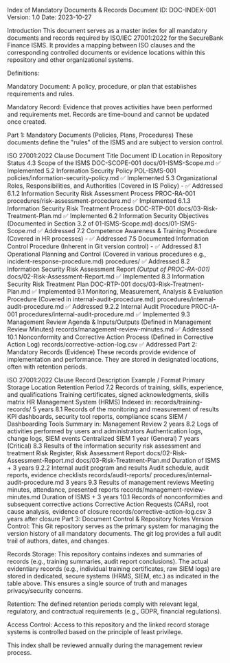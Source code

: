 Index of Mandatory Documents & Records
Document ID: DOC-INDEX-001
Version: 1.0
Date: 2023-10-27

Introduction
This document serves as a master index for all mandatory documents and records required by ISO/IEC 27001:2022 for the SecureBank Finance ISMS. It provides a mapping between ISO clauses and the corresponding controlled documents or evidence locations within this repository and other organizational systems.

Definitions:

Mandatory Document: A policy, procedure, or plan that establishes requirements and rules.

Mandatory Record: Evidence that proves activities have been performed and requirements met. Records are time-bound and cannot be updated once created.

Part 1: Mandatory Documents (Policies, Plans, Procedures)
These documents define the "rules" of the ISMS and are subject to version control.

ISO 27001:2022 Clause	Document Title	Document ID	Location in Repository	Status
4.3	Scope of the ISMS	DOC-SCOPE-001	docs/01-ISMS-Scope.md	✅ Implemented
5.2	Information Security Policy	POL-ISMS-001	policies/information-security-policy.md	✅ Implemented
5.3	Organizational Roles, Responsibilities, and Authorities	(Covered in IS Policy)	-	✅ Addressed
6.1.2	Information Security Risk Assessment Process	PROC-RA-001	procedures/risk-assessment-procedure.md	✅ Implemented
6.1.3	Information Security Risk Treatment Process	DOC-RTP-001	docs/03-Risk-Treatment-Plan.md	✅ Implemented
6.2	Information Security Objectives	(Documented in Section 3.2 of 01-ISMS-Scope.md)	docs/01-ISMS-Scope.md	✅ Addressed
7.2	Competence Awareness & Training Procedure	(Covered in HR processes)	-	✅ Addressed
7.5	Documented Information Control Procedure	(Inherent in Git version control)	-	✅ Addressed
8.1	Operational Planning and Control	(Covered in various procedures e.g., incident-response-procedure.md)	procedures/	✅ Addressed
8.2	Information Security Risk Assessment Report	*(Output of PROC-RA-001)*	docs/02-Risk-Assessment-Report.md	✅ Implemented
8.3	Information Security Risk Treatment Plan	DOC-RTP-001	docs/03-Risk-Treatment-Plan.md	✅ Implemented
9.1	Monitoring, Measurement, Analysis & Evaluation Procedure	(Covered in internal-audit-procedure.md)	procedures/internal-audit-procedure.md	✅ Addressed
9.2.2	Internal Audit Procedure	PROC-IA-001	procedures/internal-audit-procedure.md	✅ Implemented
9.3	Management Review Agenda & Inputs/Outputs	(Defined in Management Review Minutes)	records/management-review-minutes.md	✅ Addressed
10.1	Nonconformity and Corrective Action Process	(Defined in Corrective Action Log)	records/corrective-action-log.csv	✅ Addressed
Part 2: Mandatory Records (Evidence)
These records provide evidence of implementation and performance. They are stored in designated locations, often with retention periods.

ISO 27001:2022 Clause	Record Description	Example / Format	Primary Storage Location	Retention Period
7.2	Records of training, skills, experience, and qualifications	Training certificates, signed acknowledgments, skills matrix	HR Management System (HRMS)
Indexed in: records/training-records/	5 years
8.1	Records of the monitoring and measurement of results	KPI dashboards, security tool reports, compliance scans	SIEM / Dashboarding Tools
Summary in: Management Review	2 years
8.2	Logs of activities performed by users and administrators	Authentication logs, change logs, SIEM events	Centralized SIEM	1 year (General)
7 years (Critical)
8.3	Results of the information security risk assessment and treatment	Risk Register, Risk Assessment Report	docs/02-Risk-Assessment-Report.md
docs/03-Risk-Treatment-Plan.md	Duration of ISMS + 3 years
9.2.2	Internal audit program and results	Audit schedule, audit reports, evidence checklists	records/audit-reports/
procedures/internal-audit-procedure.md	3 years
9.3	Results of management reviews	Meeting minutes, attendance, presented reports	records/management-review-minutes.md	Duration of ISMS + 3 years
10.1	Records of nonconformities and subsequent corrective actions	Corrective Action Requests (CARs), root cause analysis, evidence of closure	records/corrective-action-log.csv	3 years after closure
Part 3: Document Control & Repository Notes
Version Control: This Git repository serves as the primary system for managing the version history of all mandatory documents. The git log provides a full audit trail of authors, dates, and changes.

Records Storage: This repository contains indexes and summaries of records (e.g., training summaries, audit report conclusions). The actual evidentiary records (e.g., individual training certificates, raw SIEM logs) are stored in dedicated, secure systems (HRMS, SIEM, etc.) as indicated in the table above. This ensures a single source of truth and manages privacy/security concerns.

Retention: The defined retention periods comply with relevant legal, regulatory, and contractual requirements (e.g., GDPR, financial regulations).

Access Control: Access to this repository and the linked record storage systems is controlled based on the principle of least privilege.

This index shall be reviewed annually during the management review process.
